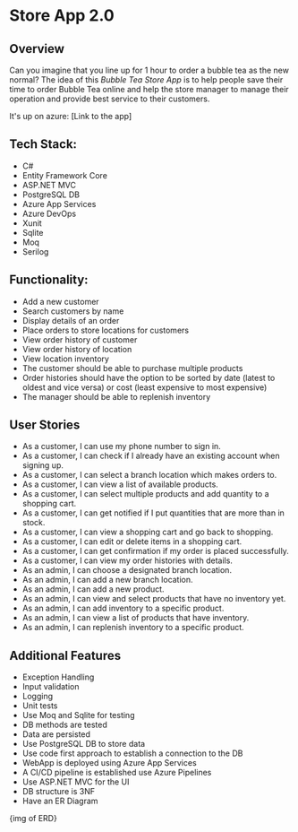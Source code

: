 # Store App 2.0
## Overview
Can you imagine that you line up for 1 hour to order a bubble tea as the new normal? The idea of this *Bubble Tea Store App* is to help people save their time to order Bubble Tea online and help the store manager to manage their operation and provide best service to their customers.

It's up on azure: [Link to the app]

## Tech Stack:
* C#
* Entity Framework Core
* ASP.NET MVC
* PostgreSQL DB
* Azure App Services
* Azure DevOps
* Xunit
* Sqlite 
* Moq
* Serilog

## Functionality:
* Add a new customer
* Search customers by name
* Display details of an order
* Place orders to store locations for customers
* View order history of customer
* View order history of location
* View location inventory
* The customer should be able to purchase multiple products
* Order histories should have the option to be sorted by date (latest to oldest and vice versa) or cost (least expensive to most expensive)
* The manager should be able to replenish inventory

## User Stories
* As a customer, I can use my phone number to sign in.
* As a customer, I can check if I already have an existing account when signing up.
* As a customer, I can select a branch location which makes orders to.
* As a customer, I can view a list of available products. 
* As a customer, I can select multiple products and add quantity to a shopping cart. 
* As a customer, I can get notified if I put quantities that are more than in stock.
* As a customer, I can view a shopping cart and go back to shopping.
* As a customer, I can edit or delete items in a shopping cart.
* As a customer, I can get confirmation if my order is placed successfully. 
* As a customer, I can view my order histories with details. 
* As an admin, I can choose a designated branch location.
* As an admin, I can add a new branch location.
* As an admin, I can add a new product.
* As an admin, I can view and select products that have no inventory yet. 
* As an admin, I can add inventory to a specific product.
* As an admin, I can view a list of products that have inventory.
* As an admin, I can replenish inventory to a specific product.

## Additional Features
* Exception Handling
* Input validation
* Logging
* Unit tests
* Use Moq and Sqlite for testing
* DB methods are tested
* Data are persisted
* Use PostgreSQL DB to store data
* Use code first approach to establish a connection to the DB
* WebApp is deployed using Azure App Services
* A CI/CD pipeline is established use Azure Pipelines
* Use ASP.NET MVC for the UI
* DB structure is 3NF
* Have an ER Diagram

{img of ERD}